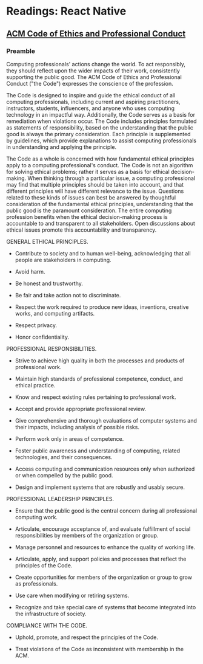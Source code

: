 # Readings: React Native
<!-- ### Author -->

## [ACM Code of Ethics and Professional Conduct](https://www.acm.org/code-of-ethics)

### Preamble

Computing professionals' actions change the world. To act responsibly, they should reflect upon the wider impacts of their work, consistently supporting the public good. The ACM Code of Ethics and Professional Conduct ("the Code") expresses the conscience of the profession.

The Code is designed to inspire and guide the ethical conduct of all computing professionals, including current and aspiring practitioners, instructors, students, influencers, and anyone who uses computing technology in an impactful way. Additionally, the Code serves as a basis for remediation when violations occur. The Code includes principles formulated as statements of responsibility, based on the understanding that the public good is always the primary consideration. Each principle is supplemented by guidelines, which provide explanations to assist computing professionals in understanding and applying the principle.

The Code as a whole is concerned with how fundamental ethical principles apply to a computing professional's conduct. The Code is not an algorithm for solving ethical problems; rather it serves as a basis for ethical decision-making. When thinking through a particular issue, a computing professional may find that multiple principles should be taken into account, and that different principles will have different relevance to the issue. Questions related to these kinds of issues can best be answered by thoughtful consideration of the fundamental ethical principles, understanding that the public good is the paramount consideration. The entire computing profession benefits when the ethical decision-making process is accountable to and transparent to all stakeholders. Open discussions about ethical issues promote this accountability and transparency.

GENERAL ETHICAL PRINCIPLES.

- Contribute to society and to human well-being, acknowledging that all people are stakeholders in computing.

- Avoid harm.

- Be honest and trustworthy.

- Be fair and take action not to discriminate.

- Respect the work required to produce new ideas, inventions, creative works, and computing artifacts.

- Respect privacy.

- Honor confidentiality.

PROFESSIONAL RESPONSIBILITIES.

- Strive to achieve high quality in both the processes and products of professional work.

- Maintain high standards of professional competence, conduct, and ethical practice.

- Know and respect existing rules pertaining to professional work.

- Accept and provide appropriate professional review.

- Give comprehensive and thorough evaluations of computer systems and their impacts, including analysis of possible risks.

- Perform work only in areas of competence.

- Foster public awareness and understanding of computing, related technologies, and their consequences.

- Access computing and communication resources only when authorized or when compelled by the public good.

- Design and implement systems that are robustly and usably secure.

PROFESSIONAL LEADERSHIP PRINCIPLES.

- Ensure that the public good is the central concern during all professional computing work.


- Articulate, encourage acceptance of, and evaluate fulfillment of social responsibilities by members of the organization or group.

- Manage personnel and resources to enhance the quality of working life.

- Articulate, apply, and support policies and processes that reflect the principles of the Code.

- Create opportunities for members of the organization or group to grow as professionals.

- Use care when modifying or retiring systems.

- Recognize and take special care of systems that become integrated into the infrastructure of society.

COMPLIANCE WITH THE CODE.

- Uphold, promote, and respect the principles of the Code.

- Treat violations of the Code as inconsistent with membership in the ACM.






